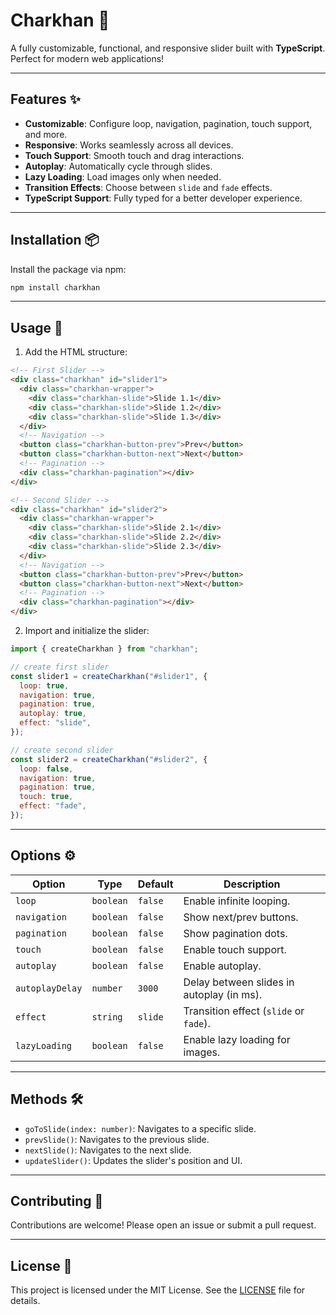# Charkhan 🎠

A fully customizable, functional, and responsive slider built with **TypeScript**. Perfect for modern web applications!

---

## Features ✨

- **Customizable**: Configure loop, navigation, pagination, touch support, and more.
- **Responsive**: Works seamlessly across all devices.
- **Touch Support**: Smooth touch and drag interactions.
- **Autoplay**: Automatically cycle through slides.
- **Lazy Loading**: Load images only when needed.
- **Transition Effects**: Choose between `slide` and `fade` effects.
- **TypeScript Support**: Fully typed for a better developer experience.

---

## Installation 📦

Install the package via npm:

```bash
npm install charkhan
```

---

## Usage 🚀

1. Add the HTML structure:

```html
<!-- First Slider -->
<div class="charkhan" id="slider1">
  <div class="charkhan-wrapper">
    <div class="charkhan-slide">Slide 1.1</div>
    <div class="charkhan-slide">Slide 1.2</div>
    <div class="charkhan-slide">Slide 1.3</div>
  </div>
  <!-- Navigation -->
  <button class="charkhan-button-prev">Prev</button>
  <button class="charkhan-button-next">Next</button>
  <!-- Pagination -->
  <div class="charkhan-pagination"></div>
</div>

<!-- Second Slider -->
<div class="charkhan" id="slider2">
  <div class="charkhan-wrapper">
    <div class="charkhan-slide">Slide 2.1</div>
    <div class="charkhan-slide">Slide 2.2</div>
    <div class="charkhan-slide">Slide 2.3</div>
  </div>
  <!-- Navigation -->
  <button class="charkhan-button-prev">Prev</button>
  <button class="charkhan-button-next">Next</button>
  <!-- Pagination -->
  <div class="charkhan-pagination"></div>
</div>
```

2. Import and initialize the slider:

```javascript
import { createCharkhan } from "charkhan";

// create first slider
const slider1 = createCharkhan("#slider1", {
  loop: true,
  navigation: true,
  pagination: true,
  autoplay: true,
  effect: "slide",
});

// create second slider
const slider2 = createCharkhan("#slider2", {
  loop: false,
  navigation: true,
  pagination: true,
  touch: true,
  effect: "fade",
});
```

---

## Options ⚙️

| Option          | Type      | Default | Description                               |
| --------------- | --------- | ------- | ----------------------------------------- |
| `loop`          | `boolean` | `false` | Enable infinite looping.                  |
| `navigation`    | `boolean` | `false` | Show next/prev buttons.                   |
| `pagination`    | `boolean` | `false` | Show pagination dots.                     |
| `touch`         | `boolean` | `false` | Enable touch support.                     |
| `autoplay`      | `boolean` | `false` | Enable autoplay.                          |
| `autoplayDelay` | `number`  | `3000`  | Delay between slides in autoplay (in ms). |
| `effect`        | `string`  | `slide` | Transition effect (`slide` or `fade`).    |
| `lazyLoading`   | `boolean` | `false` | Enable lazy loading for images.           |

---

## Methods 🛠️

- `goToSlide(index: number)`: Navigates to a specific slide.
- `prevSlide()`: Navigates to the previous slide.
- `nextSlide()`: Navigates to the next slide.
- `updateSlider()`: Updates the slider's position and UI.

---

## Contributing 🤝

Contributions are welcome! Please open an issue or submit a pull request.

---

## License 📄

This project is licensed under the MIT License. See the [LICENSE](LICENSE) file for details.

```

```
